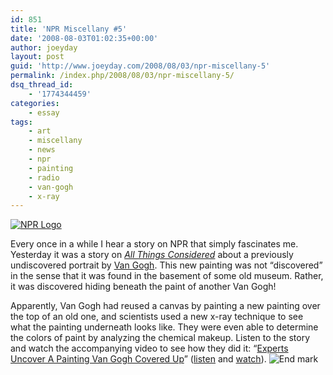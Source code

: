 ```yaml
---
id: 851
title: 'NPR Miscellany #5'
date: '2008-08-03T01:02:35+00:00'
author: joeyday
layout: post
guid: 'http://www.joeyday.com/2008/08/03/npr-miscellany-5'
permalink: /index.php/2008/08/03/npr-miscellany-5/
dsq_thread_id:
    - '1774344459'
categories:
    - essay
tags:
    - art
    - miscellany
    - news
    - npr
    - painting
    - radio
    - van-gogh
    - x-ray
---
```


[![NPR Logo](http://joeyday.com/wp-content/uploads/2008/03/logo_npr_125.gif)](http://www.npr.org)

Every once in a while I hear a story on NPR that simply fascinates me. Yesterday it was a story on <cite>[All Things Considered](http://en.wikipedia.org/wiki/All_Things_Considered)</cite> about a previously undiscovered portrait by [Van Gogh](http://en.wikipedia.org/wiki/Vincent_van_Gogh). This new painting was not “discovered” in the sense that it was found in the basement of some old museum. Rather, it was discovered hiding beneath the paint of another Van Gogh!

Apparently, Van Gogh had reused a canvas by painting a new painting over the top of an old one, and scientists used a new x-ray technique to see what the painting underneath looks like. They were even able to determine the colors of paint by analyzing the chemical makeup. Listen to the story and watch the accompanying video to see how they did it: “[Experts Uncover A Painting Van Gogh Covered Up](http://www.npr.org/templates/story/story.php?storyId=93209918)” ([listen](http://www.npr.org/templates/player/mediaPlayer.html?action=1&t=1&islist=false&id=93209918) and [watch](http://www.npr.org/templates/player/mediaPlayer.html?action=1&t=1&islist=false&id=93209918&m=93210085)). ![End mark](http://joeyday.com/wp-content/uploads/2009/08/endmark.png "End mark")